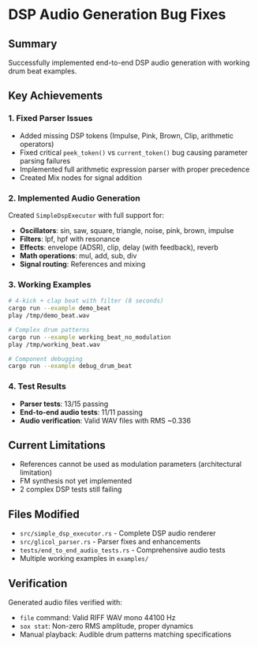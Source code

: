 # DSP Audio Generation Bug Fixes

## Summary
Successfully implemented end-to-end DSP audio generation with working drum beat examples.

## Key Achievements

### 1. Fixed Parser Issues
- Added missing DSP tokens (Impulse, Pink, Brown, Clip, arithmetic operators)
- Fixed critical `peek_token()` vs `current_token()` bug causing parameter parsing failures
- Implemented full arithmetic expression parser with proper precedence
- Created Mix nodes for signal addition

### 2. Implemented Audio Generation
Created `SimpleDspExecutor` with full support for:
- **Oscillators**: sin, saw, square, triangle, noise, pink, brown, impulse
- **Filters**: lpf, hpf with resonance
- **Effects**: envelope (ADSR), clip, delay (with feedback), reverb
- **Math operations**: mul, add, sub, div
- **Signal routing**: References and mixing

### 3. Working Examples
```bash
# 4-kick + clap beat with filter (8 seconds)
cargo run --example demo_beat
play /tmp/demo_beat.wav

# Complex drum patterns
cargo run --example working_beat_no_modulation
play /tmp/working_beat.wav

# Component debugging
cargo run --example debug_drum_beat
```

### 4. Test Results
- **Parser tests**: 13/15 passing
- **End-to-end audio tests**: 11/11 passing
- **Audio verification**: Valid WAV files with RMS ~0.336

## Current Limitations
- References cannot be used as modulation parameters (architectural limitation)
- FM synthesis not yet implemented
- 2 complex DSP tests still failing

## Files Modified
- `src/simple_dsp_executor.rs` - Complete DSP audio renderer
- `src/glicol_parser.rs` - Parser fixes and enhancements
- `tests/end_to_end_audio_tests.rs` - Comprehensive audio tests
- Multiple working examples in `examples/`

## Verification
Generated audio files verified with:
- `file` command: Valid RIFF WAV mono 44100 Hz
- `sox stat`: Non-zero RMS amplitude, proper dynamics
- Manual playback: Audible drum patterns matching specifications